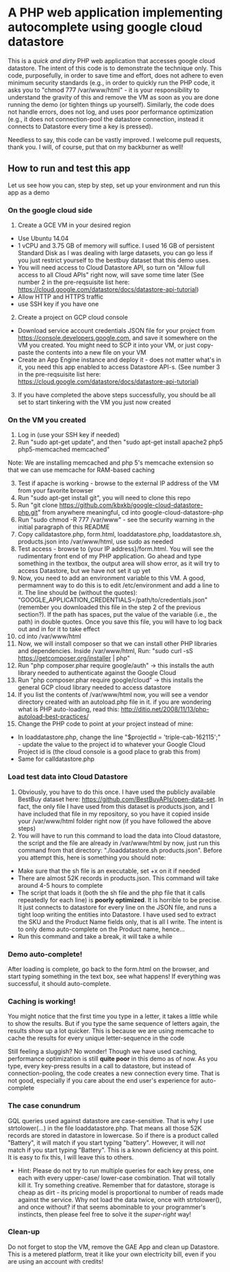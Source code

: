 # A PHP web application implementing autocomplete using google cloud datastore 

This is a *quick and dirty* PHP web application that accesses google cloud datastore. The intent of this code is to demonstrate the technique only. This code, purposefully, in order to save time and effort, does not adhere to even minimum security standards (e.g., in order to quickly run the PHP code, it asks you to "chmod 777 /var/www/html" - it is your responsibility to understand the gravity of this and remove the VM as soon as you are done running the demo (or tighten things up yourself). Similarly, the code does not handle errors, does not log, and uses poor performance optimization (e.g., it does not connection-pool the datastore connection, instead it connects to Datastore every time a key is pressed).

Needless to say, this code can be vastly improved. I welcome pull requests, thank you. I will, of course, put that on my backburner as well!

## How to run and test this app

Let us see how you can, step by step, set up your environment and run this app as a demo

### On the google cloud side

1. Create a GCE VM in your desired region
  * Use Ubuntu 14.04
  * 1 vCPU and 3.75 GB of memory will suffice. I used 16 GB of persistent Standard Disk as I was dealing with large datasets, you can go less if you just restrict yourself to the bestbuy dataset that this demo uses.
  * You will need access to Cloud Datastore API, so turn on "Allow full access to all Cloud APIs" right now, will save some time later (See number 2 in the pre-reqsuisite list here: https://cloud.google.com/datastore/docs/datastore-api-tutorial)
  * Allow HTTP and HTTPS traffic
  * use SSH key if you have one
2. Create a project on GCP cloud console
  * Download service account credentials JSON file for your project from https://console.developers.google.com, and save it somewhere on the VM you created. You might need to SCP it into your VM, or just copy-paste the contents into a new file on your VM
  * Create an App Engine instance and deploy it - does not matter what's in it, you need this app enabled to access Datastore API-s. (See number 3 in the pre-reqsuisite list here: https://cloud.google.com/datastore/docs/datastore-api-tutorial)
3. If you have completed the above steps successfully, you should be all set to start tinkering with the VM you just now created

### On the VM you created

1. Log in (use your SSH key if needed)
2. Run "sudo apt-get update", and then "sudo apt-get install apache2 php5 php5-memcached memcached"

Note: We are installing memcached and php 5's memcache extension so that we can use memcache for RAM-based caching

3. Test if apache is working - browse to the external IP address of the VM from your favorite browser
4. Run "sudo apt-get install git", you will need to clone this repo
5. Run "git clone https://github.com/kbxkb/google-cloud-datastore-php.git" from anywhere meaningful, cd into google-cloud-datastore-php
6. Run "sudo chmod -R 777 /var/www" - see the security warning in the initial paragraph of this README
7. Copy calldatastore.php, form.html, loaddatastore.php, loaddatastore.sh, products.json into /var/www/html, use sudo as needed
8. Test access - browse to {your IP address}/form.html. You will see the rudimentary front end of my PHP application. Go ahead and type something in the textbox, the output area will show error, as it will try to access Datastore, but we have not set it up yet
9. Now, you need to add an environment variable to this VM. A good, permamnent way to do this is to edit /etc/environment and add a line to it. The line should be (without the quotes): "GOOGLE_APPLICATION_CREDENTIALS=/path/to/credentials.json" (remember you downloaded this file in the step 2 of the previous section?). If the path has spaces, put the value of the variable (i.e., the path) in double quotes. Once you save this file, you will have to log back out and in for it to take effect
10. cd into /var/www/html
11. Now, we will install composer so that we can install other PHP libraries and dependencies. Inside /var/www/html, Run: "sudo curl -sS https://getcomposer.org/installer | php"
12. Run "php composer.phar require google/auth" -> this installs the auth library needed to authenticate against the Google Cloud
13. Run "php composer.phar require google/cloud" -> this installs the general GCP cloud library needed to access datastore
14. If you list the contents of /var/www/html now, you will see a vendor directory created with an autoload.php file in it. if you are wondering what is PHP auto-loading, read this: http://ditio.net/2008/11/13/php-autoload-best-practices/
15. Change the PHP code to point at *your* project instead of mine:
  * In loaddatastore.php, change the line "$projectId = 'triple-cab-162115';" - update the value to the project id to whatever your Google Cloud Project id is (the cloud console is a good place to grab this from)
  * Same for calldatastore.php

### Load test data into Cloud Datastore

1. Obviously, you have to do this once. I have used the publicly available BestBuy dataset here: https://github.com/BestBuyAPIs/open-data-set. In fact, the only file I have used from this dataset is products.json, and I have included that file in my repository, so you have it copied inside your /var/www/html folder right now (if you have followed the above steps)
2. You will have to run this command to load the data into Cloud datastore, the script and the file are already in /var/www/html by now, just run this command from that directory: "./loaddatastore.sh products.json". Before you attempt this, here is something you should note:
  * Make sure that the sh file is an executable, set +x on it if needed
  * There are almost 52K records in products.json. This command will take around 4-5 hours to complete
  * The script that loads it (both the sh file and the php file that it calls repeatedly for each line) is **poorly optimized**. It is horrible to be precise. It just connects to datastore for every line on the JSON file, and runs a tight loop writing the entities into Datastore. I have used sed to extract the SKU and the Product Name fields only, that is all I write. The intent is to only demo auto-complete on the Product name, hence...
  * Run this command and take a break, it will take a while

### Demo auto-complete!

After loading is complete, go back to the form.html on the browser, and start typing something in the text box, see what happens! If everything was successful, it should auto-complete.

### Caching is working!

You might notice that the first time you type in a letter, it takes a little while to show the results. But if you type the same sequence of letters again, the results show up a lot quicker. This is because we are using memcache to cache the results for every unique letter-sequence in the code

Still feeling a sluggish? No wonder! Though we have used caching, performance optimization is still **quite poor** in this demo as of now. As you type, every key-press results in a call to datastore, but instead of connection-pooling, the code creates a new connection every time. That is not good, especially if you care about the end user's experience for auto-complete

### The case conundrum

GQL queries used against datastore are case-sensitive. That is why I use strtolower(...) in the file loaddatastore.php. That means all those 52K records are stored in datastore in lowercase. So if there is a product called "Battery", it will match if you start typing "battery". However, it will *not* match if you start typing "Battery". This is a known deficiency at this point. It is easy to fix this, I will leave this to others.
  * Hint: Please do not try to run multiple queries for each key press, one each with every upper-case/ lower-case combination. That will totally kill it. Try something creative. Remember that for datastore, storage is cheap as dirt - its pricing model is proportional to number of reads made against the service. Why not load the data twice, once with strtolower(), and once without? if that seems abominable to your programmer's instincts, then please feel free to solve it the *super-right* way!
  
  ### Clean-up
  
Do not forget to stop the VM, remove the GAE App and clean up Datastore. This is a metered platform, treat it like your own electricity bill, even if you are using an account with credits!

